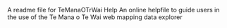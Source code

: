A readme file for TeManaOTrWai Help
An online helpfile to guide users in the use of the Te Mana o Te Wai web mapping data explorer